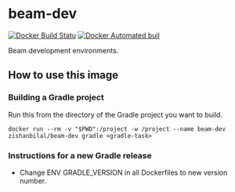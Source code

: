 # beam-dev

[![Docker Build Statu](https://img.shields.io/docker/build/zishanbilal/beam-dev.svg)](https://hub.docker.com/r/zishanbilal/beam-dev/)
[![Docker Automated buil](https://img.shields.io/docker/automated/zishanbilal/beam-dev.svg)](https://hub.docker.com/r/zishanbilal/beam-dev/)

Beam development environments.

## How to use this image

### Building a Gradle project

Run this from the directory of the Gradle project you want to build.

`docker run --rm -v "$PWD":/project -w /project --name beam-dev zishanbilal/beam-dev gradle <gradle-task>`

### Instructions for a new Gradle release

- Change ENV GRADLE_VERSION in all Dockerfiles to new version number.
